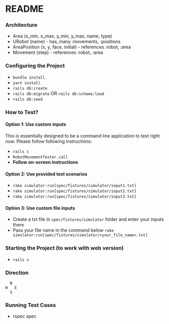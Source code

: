 # README

### Architecture
* Area (x_min, x_max, y_min, y_max, name, type)
* URobot (name) - has_many :movements, :positions
* AreaPosition (x, y, face, initial) - references :robot, :area
* Movement (step) - references :robot, :area

### Configuring the Project
* `bundle install`
* `yarn install`
* `rails db:create`
* `rails db:migrate` OR `rails db:schema:load`
* `rails db:seed`

### How to Test?
#### Option 1: Use custom inputs
This is essentially designed to be a command line application to test right now. Please follow following instructions:
- `rails c`
- `RobotMovementTester.call`
- **Follow on-screen instructions**

#### Option 2: Use provided test scenarios
- `rake simulator:run[spec/fixtures/simulator/input1.txt]`
- `rake simulator:run[spec/fixtures/simulator/input2.txt]`
- `rake simulator:run[spec/fixtures/simulator/input3.txt]`

#### Option 3: Use custom file inputs
- Create a txt file in `spec/fixtures/simulator` folder and enter your inputs there
- Pass your file name in the command below
`rake simulator:run[spec/fixtures/simulator/<your_file_name>.txt]`

### Starting the Project (to work with web version)
* `rails s`

### Direction
```
  N
W   E
  S
```

### Running Test Cases
- rspec spec
